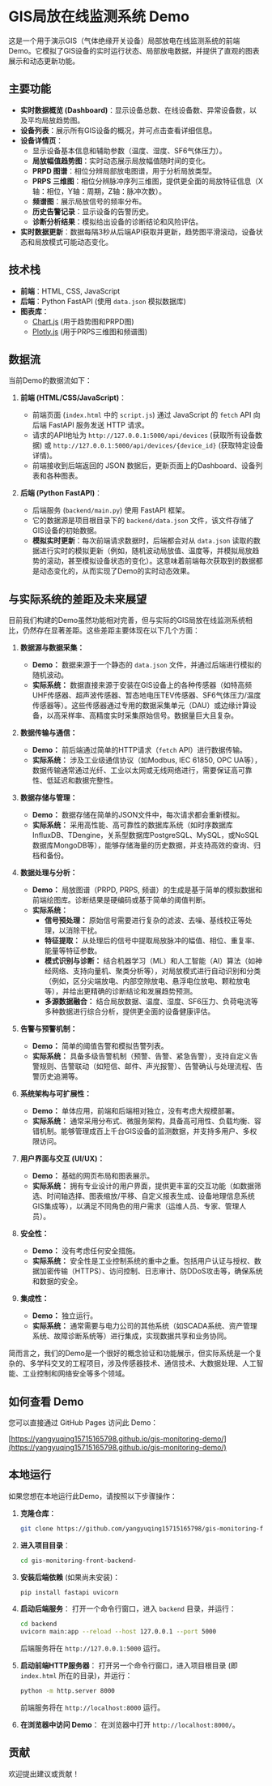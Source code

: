 # GIS局放在线监测系统 Demo

这是一个用于演示GIS（气体绝缘开关设备）局部放电在线监测系统的前端Demo。它模拟了GIS设备的实时运行状态、局部放电数据，并提供了直观的图表展示和动态更新功能。

## 主要功能

*   **实时数据概览 (Dashboard)**：显示设备总数、在线设备数、异常设备数，以及平均局放趋势图。
*   **设备列表**：展示所有GIS设备的概况，并可点击查看详细信息。
*   **设备详情页**：
    *   显示设备基本信息和辅助参数（温度、湿度、SF6气体压力）。
    *   **局放幅值趋势图**：实时动态展示局放幅值随时间的变化。
    *   **PRPD 图谱**：相位分辨局部放电图谱，用于分析局放类型。
    *   **PRPS 三维图**：相位分辨脉冲序列三维图，提供更全面的局放特征信息（X轴：相位，Y轴：周期，Z轴：脉冲次数）。
    *   **频谱图**：展示局放信号的频率分布。
    *   **历史告警记录**：显示设备的告警历史。
    *   **诊断分析结果**：模拟给出设备的诊断结论和风险评估。
*   **实时数据更新**：数据每隔3秒从后端API获取并更新，趋势图平滑滚动，设备状态和局放模式可能动态变化。

## 技术栈

*   **前端**：HTML, CSS, JavaScript
*   **后端**：Python FastAPI (使用 `data.json` 模拟数据库)
*   **图表库**：
    *   [Chart.js](https://www.chartjs.org/) (用于趋势图和PRPD图)
    *   [Plotly.js](https://plotly.com/javascript/) (用于PRPS三维图和频谱图)

## 数据流

当前Demo的数据流如下：

1.  **前端 (HTML/CSS/JavaScript)**：
    *   前端页面 (`index.html` 中的 `script.js`) 通过 JavaScript 的 `fetch` API 向后端 FastAPI 服务发送 HTTP 请求。
    *   请求的API地址为 `http://127.0.0.1:5000/api/devices` (获取所有设备数据) 或 `http://127.0.0.1:5000/api/devices/{device_id}` (获取特定设备详情)。
    *   前端接收到后端返回的 JSON 数据后，更新页面上的Dashboard、设备列表和各种图表。

2.  **后端 (Python FastAPI)**：
    *   后端服务 (`backend/main.py`) 使用 FastAPI 框架。
    *   它的数据源是项目根目录下的 `backend/data.json` 文件，该文件存储了GIS设备的初始数据。
    *   **模拟实时更新**：每次前端请求数据时，后端都会对从 `data.json` 读取的数据进行实时的模拟更新（例如，随机波动局放值、温度等，并模拟局放趋势的滚动，甚至模拟设备状态的变化）。这意味着前端每次获取到的数据都是动态变化的，从而实现了Demo的实时动态效果。

## 与实际系统的差距及未来展望

目前我们构建的Demo虽然功能相对完善，但与实际的GIS局放在线监测系统相比，仍然存在显著差距。这些差距主要体现在以下几个方面：

1.  **数据源与数据采集：**
    *   **Demo：** 数据来源于一个静态的 `data.json` 文件，并通过后端进行模拟的随机波动。
    *   **实际系统：** 数据直接来源于安装在GIS设备上的各种传感器（如特高频UHF传感器、超声波传感器、暂态地电压TEV传感器、SF6气体压力/温度传感器等）。这些传感器通过专用的数据采集单元（DAU）或边缘计算设备，以高采样率、高精度实时采集原始信号。数据量巨大且复杂。

2.  **数据传输与通信：**
    *   **Demo：** 前后端通过简单的HTTP请求（`fetch` API）进行数据传输。
    *   **实际系统：** 涉及工业级通信协议（如Modbus, IEC 61850, OPC UA等），数据传输通常通过光纤、工业以太网或无线网络进行，需要保证高可靠性、低延迟和数据完整性。

3.  **数据存储与管理：**
    *   **Demo：** 数据存储在简单的JSON文件中，每次请求都会重新模拟。
    *   **实际系统：** 采用高性能、高可靠性的数据库系统（如时序数据库InfluxDB、TDengine，关系型数据库PostgreSQL、MySQL，或NoSQL数据库MongoDB等），能够存储海量的历史数据，并支持高效的查询、归档和备份。

4.  **数据处理与分析：**
    *   **Demo：** 局放图谱（PRPD, PRPS, 频谱）的生成是基于简单的模拟数据和前端绘图库。诊断结果是硬编码或基于简单的阈值判断。
    *   **实际系统：**
        *   **信号预处理：** 原始信号需要进行复杂的滤波、去噪、基线校正等处理，以消除干扰。
        *   **特征提取：** 从处理后的信号中提取局放脉冲的幅值、相位、重复率、能量等特征参数。
        *   **模式识别与诊断：** 结合机器学习（ML）和人工智能（AI）算法（如神经网络、支持向量机、聚类分析等），对局放模式进行自动识别和分类（例如，区分尖端放电、内部空隙放电、悬浮电位放电、颗粒放电等），并给出更精确的诊断结论和发展趋势预测。
        *   **多源数据融合：** 结合局放数据、温度、湿度、SF6压力、负荷电流等多种数据进行综合分析，提供更全面的设备健康评估。

5.  **告警与预警机制：**
    *   **Demo：** 简单的阈值告警和模拟告警列表。
    *   **实际系统：** 具备多级告警机制（预警、告警、紧急告警），支持自定义告警规则、告警联动（如短信、邮件、声光报警）、告警确认与处理流程、告警历史追溯等。

6.  **系统架构与可扩展性：**
    *   **Demo：** 单体应用，前端和后端相对独立，没有考虑大规模部署。
    *   **实际系统：** 通常采用分布式、微服务架构，具备高可用性、负载均衡、容错机制。能够管理成百上千台GIS设备的监测数据，并支持多用户、多权限访问。

7.  **用户界面与交互 (UI/UX)：**
    *   **Demo：** 基础的网页布局和图表展示。
    *   **实际系统：** 拥有专业设计的用户界面，提供更丰富的交互功能（如数据筛选、时间轴选择、图表缩放/平移、自定义报表生成、设备地理信息系统GIS集成等），以满足不同角色的用户需求（运维人员、专家、管理人员）。

8.  **安全性：**
    *   **Demo：** 没有考虑任何安全措施。
    *   **实际系统：** 安全性是工业控制系统的重中之重。包括用户认证与授权、数据加密传输（HTTPS）、访问控制、日志审计、防DDoS攻击等，确保系统和数据的安全。

9.  **集成性：**
    *   **Demo：** 独立运行。
    *   **实际系统：** 通常需要与电力公司的其他系统（如SCADA系统、资产管理系统、故障诊断系统等）进行集成，实现数据共享和业务协同。

简而言之，我们的Demo是一个很好的概念验证和功能展示，但实际系统是一个复杂的、多学科交叉的工程项目，涉及传感器技术、通信技术、大数据处理、人工智能、工业控制和网络安全等多个领域。

## 如何查看 Demo

您可以直接通过 GitHub Pages 访问此 Demo：

[https://yangyuqing15715165798.github.io/gis-monitoring-demo/](https://yangyuqing15715165798.github.io/gis-monitoring-demo/)

## 本地运行

如果您想在本地运行此Demo，请按照以下步骤操作：

1.  **克隆仓库**：
    ```bash
    git clone https://github.com/yangyuqing15715165798/gis-monitoring-front-backend-.git
    ```
2.  **进入项目目录**：
    ```bash
    cd gis-monitoring-front-backend-
    ```
3.  **安装后端依赖** (如果尚未安装)：
    ```bash
    pip install fastapi uvicorn
    ```
4.  **启动后端服务**：
    打开一个命令行窗口，进入 `backend` 目录，并运行：
    ```bash
    cd backend
    uvicorn main:app --reload --host 127.0.0.1 --port 5000
    ```
    后端服务将在 `http://127.0.0.1:5000` 运行。

5.  **启动前端HTTP服务器**：
    打开另一个命令行窗口，进入项目根目录 (即 `index.html` 所在的目录)，并运行：
    ```bash
    python -m http.server 8000
    ```
    前端服务将在 `http://localhost:8000` 运行。

6.  **在浏览器中访问 Demo**：
    在浏览器中打开 `http://localhost:8000/`。

## 贡献

欢迎提出建议或贡献！

